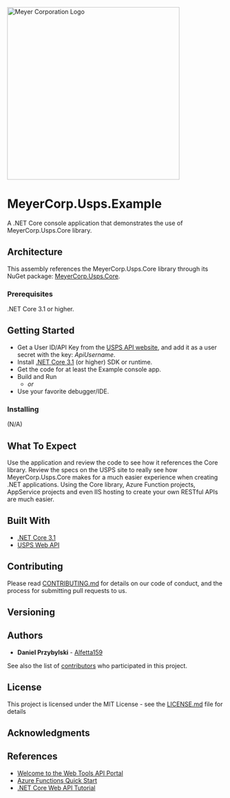 <img alt="Meyer Corporation Logo" src="https://lemon-river-09725971e.azurestaticapps.net/images/Meyer.jpg" width="400" />

# MeyerCorp.Usps.Example

A .NET Core console application that demonstrates the use of MeyerCorp.Usps.Core library.

## Architecture

This assembly references the MeyerCorp.Usps.Core library through its NuGet package: [MeyerCorp.Usps.Core](https://www.nuget.org/packages/MeyerCorp.Usps.Core).

### Prerequisites

.NET Core 3.1 or higher.

## Getting Started

* Get a User ID/API Key from the [USPS API website](https://www.usps.com/business/web-tools-apis/), and add it as a user secret with the key: *ApiUsername*.
* Install [.NET Core 3.1](https://dotnet.microsoft.com/download/) (or higher) SDK or runtime.
* Get the code for at least the Example console app.
* Build and Run
  * *or*
* Use your favorite debugger/IDE.


### Installing

(N/A)

## What To Expect

Use the application and review the code to see how it references the Core library. Review the specs on the USPS site to really see how MeyerCorp.Usps.Core makes for a much easier experience when creating .NET applications. Using the Core library, Azure Function projects, AppService projects and even IIS hosting to create your own RESTful APIs are much easier.

## Built With

* [.NET Core 3.1](https://docs.microsoft.com/en-us/dotnet/core/)
* [USPS Web API](https://www.usps.com/business/web-tools-apis/welcome.htm)

## Contributing

Please read [CONTRIBUTING.md](https://github.com/MeyerCorporation/Usps.Core/blob/dev/CONTRIBUTING.md) for details on our code of conduct, and the process for submitting pull requests to us.

## Versioning

## Authors

* **Daniel Przybylski** - [Alfetta159](https://github.com/Alfetta159)

See also the list of [contributors](https://github.com/MeyerCorporation/Usps.Core/graphs/contributors) who participated in this project.

## License

This project is licensed under the MIT License - see the [LICENSE.md](LICENSE.md) file for details

## Acknowledgments


## References

* [Welcome to the Web Tools API Portal](https://www.usps.com/business/web-tools-apis/welcome.htm)
* [Azure Functions Quick Start](https://docs.microsoft.com/en-us/azure/azure-functions/functions-create-your-first-function-visual-studio#:~:text=Table%201%20%20%20%20Setting%20%20,created%20function%20can%20be%20triggered%20by%20...%20)
* [.NET Core Web API Tutorial](https://docs.microsoft.com/en-us/aspnet/core/tutorials/first-web-api?view=aspnetcore-5.0&tabs=visual-studio)
